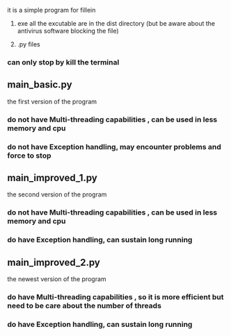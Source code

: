 it is a simple program for fillein

1. exe
all the excutable are in the dist directory
(but be aware about the antivirus software blocking the file)

2. .py files
### **can only stop by kill the terminal**

## main_basic.py
the first version of the program
### do not have Multi-threading capabilities , can be used in less memory and cpu
### do not have Exception handling, may encounter problems and force to stop

## main_improved_1.py
the second version of the program
### do not have Multi-threading capabilities , can be used in less memory and cpu
### do have Exception handling, can sustain long running


## main_improved_2.py
the newest version of the program
### do have Multi-threading capabilities , so it is more efficient but need to be care about the number of threads
### do have Exception handling, can sustain long running